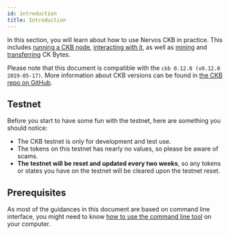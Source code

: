 ```yaml
---
id: introduction
title: Introduction
---
```


In this section, you will learn about how to use Nervos CKB in practice. This includes [running a CKB node](run-node), [interacting with it](interact), as well as [mining](mine) and [transferring](transfer) CK Bytes.
<!-- Todo: change the version here -->

Please note that this document is compatible with the `ckb 0.12.0 (v0.12.0 2019-05-17)`. More information about CKB versions can be found in [the CKB repo on GitHub](https://github.com/nervosnetwork/ckb).

## Testnet


Before you start to have some fun with the testnet, here are something you should notice:
* The CKB testnet is only for development and test use.
* The tokens on this testnet has nearly no values, so please be aware of scams.
* **The testnet will be reset and updated every two weeks**, so any tokens or states you have on the testnet will be cleared upon the testnet reset.

## Prerequisites
As most of the guidances in this document are based on command line interface, you might need to know [how to use the command line tool](https://www.google.com/search?q=learn+command+line) on your computer.

